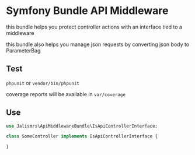 # Symfony Bundle API Middleware

this bundle helps you protect controller actions
with an interface tied to a middleware

this bundle also helps you manage json requests by converting json body to ParameterBag


## Test

`phpunit` or `vendor/bin/phpunit`

coverage reports will be available in `var/coverage`

## Use

```php
use Jalismrs\ApiMiddlewareBundle\IsApiControllerInterface;

class SomeController implements IsApiControllerInterface {

}
```
